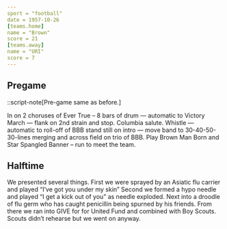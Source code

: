 ```yaml
---
sport = "football"
date = 1957-10-26
[teams.home]
name = "Brown"
score = 21
[teams.away]
name = "URI"
score = 7
---
```


## Pregame

::script-note[Pre-game same as before.]

In on 2 choruses of Ever True – 8 bars of drum — automatic to Victory March — flank on 2nd strain and stop. Columbia salute. Whistle — automatic to roll-off of BBB stand still on intro — move band to 30-40-50-30-lines merging and across field on trio of BBB. Play Brown Man Born and Star Spangled Banner – run to meet the team.

## Halftime

We presented several things. First we were sprayed by an Asiatic flu carrier and played “I’ve got you under my skin” Second we formed a hypo needle and played “I get a kick out of you” as needle exploded. Next into a droodle of flu germ who has caught penicillin being spurned by his friends. From there we ran into GIVE for for United Fund and combined with Boy Scouts. Scouts didn’t rehearse but we went on anyway.
